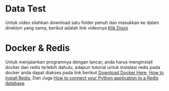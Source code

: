 # Data Test
Untuk video silahkan download satu folder penuh dan masukkan ke dalam direktori yang sama, berikut adalah link videonya
[Klik Disini](https://drive.google.com/drive/folders/1vKOc-JsAbTA3tN0mzcavctFQ7yC4Echm?usp=sharing)

# Docker & Redis
Untuk menjalankan programnya dengan lancar, anda harus menginstall docker dan redis terlebih dahulu, adapun tutorial untuk instalasi redis pada docker anda dapat diakses pada link berikut
[Download Docker Here](https://www.docker.com/); [How to install Redis](https://redis.io/kb/doc/1hcec8xg9w/how-can-i-install-redis-on-docker); Dan Juga [How to connect your Python application to a Redis database](https://redis.io/docs/latest/develop/connect/clients/python/)
